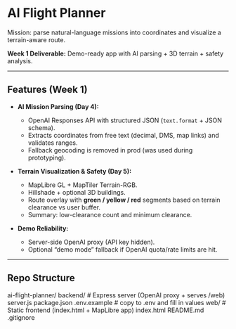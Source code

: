 # AI Flight Planner

Mission: parse natural-language missions into coordinates and visualize a terrain-aware route.

**Week 1 Deliverable:** Demo-ready app with AI parsing + 3D terrain + safety analysis.

---

## Features (Week 1)

- **AI Mission Parsing (Day 4):**
  - OpenAI Responses API with structured JSON (`text.format` + JSON schema).
  - Extracts coordinates from free text (decimal, DMS, map links) and validates ranges.
  - Fallback geocoding is removed in prod (was used during prototyping).

- **Terrain Visualization & Safety (Day 5):**
  - MapLibre GL + MapTiler Terrain-RGB.
  - Hillshade + optional 3D buildings.
  - Route overlay with **green / yellow / red** segments based on terrain clearance vs user buffer.
  - Summary: low-clearance count and minimum clearance.

- **Demo Reliability:**
  - Server-side OpenAI proxy (API key hidden).
  - Optional “demo mode” fallback if OpenAI quota/rate limits are hit.

---

## Repo Structure


ai-flight-planner/
backend/ # Express server (OpenAI proxy + serves /web)
server.js
package.json
.env.example # copy to .env and fill in values
web/ # Static frontend (index.html + MapLibre app)
index.html
README.md
.gitignore
